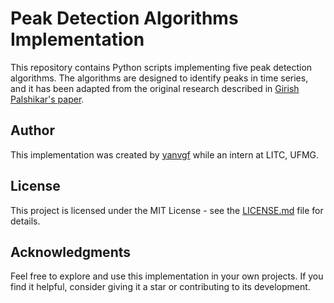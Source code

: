 # Peak Detection Algorithms Implementation

This repository contains Python scripts implementing five peak detection algorithms. The algorithms are designed to identify peaks in time series, and it has been adapted from the original research described in [Girish Palshikar's paper](https://www.researchgate.net/publication/228853276_Simple_Algorithms_for_Peak_Detection_in_Time-Series).

## Author

This implementation was created by [yanvgf](https://github.com/yanvgf) while an intern at LITC, UFMG.

## License

This project is licensed under the MIT License - see the [LICENSE.md](LICENSE.md) file for details.

## Acknowledgments

Feel free to explore and use this implementation in your own projects. If you find it helpful, consider giving it a star or contributing to its development.

